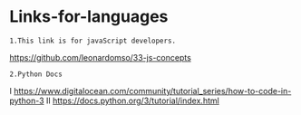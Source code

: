 # Links-for-languages

	1.This link is for javaScript developers.
https://github.com/leonardomso/33-js-concepts


	2.Python Docs
  I https://www.digitalocean.com/community/tutorial_series/how-to-code-in-python-3
  II https://docs.python.org/3/tutorial/index.html
